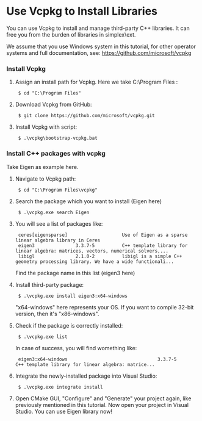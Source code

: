 # Use Vcpkg to Install Libraries

You can use Vcpkg to install and manage third-party C++ libraries. It can free you from the burden of libraries in simplex\ext.

We assume that you use Windows system in this tutorial, for other operator systems and full documentation, see:
https://github.com/microsoft/vcpkg

### Install Vcpkg

1. Assign an install path for Vcpkg. Here we take C:\Program Files :

        $ cd "C:\Program Files"
2. Download Vcpkg from GitHub:

        $ git clone https://github.com/microsoft/vcpkg.git
3. Install Vcpkg with script:

        $ .\vcpkg\bootstrap-vcpkg.bat

### Install C++ packages with vcpkg
Take Eigen as example here.

1. Navigate to Vcpkg path:

        $ cd "C:\Program Files\vcpkg"
2. Search the package which you want to install (Eigen here)

        $ .\vcpkg.exe search Eigen
3. You will see a list of packages like:

        ceres[eigensparse]                    Use of Eigen as a sparse linear algebra library in Ceres
        eigen3               3.3.7-5          C++ template library for linear algebra: matrices, vectors, numerical solvers,...
        libigl               2.1.0-2          libigl is a simple C++ geometry processing library. We have a wide functionali...

    Find the package name in this list (eigen3 here)
4. Install third-party package:

        $ .\vcpkg.exe install eigen3:x64-windows
    "x64-windows" here represents your OS. If you want to compile 32-bit version, then it's "x86-windows".
5. Check if the package is correctly installed:

        $ .\vcpkg.exe list
    In case of success, you will find womething like:

        eigen3:x64-windows                                 3.3.7-5          C++ template library for linear algebra: matrice...
6. Integrate the newly-installed package into Visual Studio:

        $ .\vcpkg.exe integrate install
7. Open CMake GUI, "Configure" and "Generate" your project again, like previously mentioned in this tutorial.
    Now open your project in Visual Studio. You can use Eigen library now!
